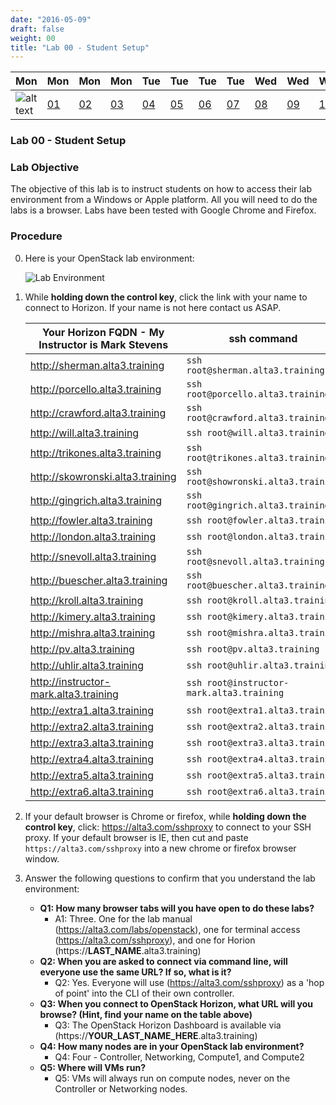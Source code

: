 ```yaml
---
date: "2016-05-09"
draft: false
weight: 00
title: "Lab 00 - Student Setup"
---
```


|Mon|Mon|Mon|Mon|Tue|Tue|Tue|Tue|Wed|Wed|Wed|Thur|Thur|Thur|Thur|
|---|---|---|---|---|---|---|---|---|---|---|---|---|---|---|
|![alt text](https://i.imgur.com/nPM3gyv.png "You are here")|[01](/labs/openstack/01/)|[02](/labs/openstack/02/)|[03](/labs/openstack/03/)|[04](/labs/openstack/04/)|[05](/labs/openstack/05/)|[06](/labs/openstack/06/)|[07](/labs/openstack/07/)|[08](/labs/openstack/08/)|[09](/labs/openstack/09/)|[10](/labs/openstack/10/)|[11](/labs/openstack/11/)|[12](/labs/openstack/12/)|[13](/labs/openstack/13/)|[14](/labs/openstack/14/)|

### Lab 00 - Student Setup

### Lab Objective


The objective of this lab is to instruct students on how to access their lab environment from a Windows or Apple platform. All you will need to do the labs is a browser. Labs have been tested with Google Chrome and Firefox. 

### Procedure

0. Here is your OpenStack lab environment: 

	![Lab Environment](https://alta3.com/labs/images/beachhead2ravello.png)

0. While **holding down the control key**, click the link with your name to connect to Horizon. If your name is not here contact us ASAP. 

    | Your Horizon FQDN - My Instructor is Mark Stevens | ssh command |
    | --- | --- |
    |http://sherman.alta3.training | `ssh root@sherman.alta3.training`
    |http://porcello.alta3.training | `ssh root@porcello.alta3.training` 
    |http://crawford.alta3.training  | `ssh root@crawford.alta3.training`
    |http://will.alta3.training  | `ssh root@will.alta3.training`
    |http://trikones.alta3.training  | `ssh root@trikones.alta3.training`
    |http://skowronski.alta3.training  | `ssh root@showronski.alta3.training`
    |http://gingrich.alta3.training  | `ssh root@gingrich.alta3.training`
    |http://fowler.alta3.training  | `ssh root@fowler.alta3.training`
    |http://london.alta3.training  | `ssh root@london.alta3.training`
    |http://snevoll.alta3.training  | `ssh root@snevoll.alta3.training`
    |http://buescher.alta3.training  | `ssh root@buescher.alta3.training`
    |http://kroll.alta3.training  | `ssh root@kroll.alta3.training`
    |http://kimery.alta3.training  | `ssh root@kimery.alta3.training`
    |http://mishra.alta3.training  | `ssh root@mishra.alta3.training`
    |http://pv.alta3.training  | `ssh root@pv.alta3.training`
    |http://uhlir.alta3.training  | `ssh root@uhlir.alta3.training`
    |http://instructor-mark.alta3.training | `ssh root@instructor-mark.alta3.training`
    |http://extra1.alta3.training  | `ssh root@extra1.alta3.training`
    |http://extra2.alta3.training  | `ssh root@extra2.alta3.training`
    |http://extra3.alta3.training  | `ssh root@extra3.alta3.training`
    |http://extra4.alta3.training  | `ssh root@extra4.alta3.training`
    |http://extra5.alta3.training  | `ssh root@extra5.alta3.training`
    |http://extra6.alta3.training  | `ssh root@extra6.alta3.training`
    
3. If your default browser is Chrome or firefox, while **holding down the control key**, click: https://alta3.com/sshproxy to connect to your SSH proxy. If your default browser is IE, then cut and paste `https://alta3.com/sshproxy` into a new chrome or firefox browser window.
 
4. Answer the following questions to confirm that you understand the lab environment:
    - **Q1: How many browser tabs will you have open to do these labs?**
      - A1: Three. One for the lab manual (https://alta3.com/labs/openstack), one for terminal access (https://alta3.com/sshproxy), and one for Horion (https://**LAST_NAME**.alta3.training)
    - **Q2: When you are asked to connect via command line, will everyone use the same URL?  If so, what is it?**
      - Q2: Yes. Everyone will use (https://alta3.com/sshproxy) as a 'hop of point' into the CLI of their own controller.
    - **Q3: When you connect to OpenStack Horizon, what URL will you browse? (Hint, find your name on the table above)**
      - Q3: The OpenStack Horizon Dashboard is available via (https://**YOUR_LAST_NAME_HERE**.alta3.training)
    - **Q4: How many nodes are in your OpenStack lab environment?**
      - Q4: Four - Controller, Networking, Compute1, and Compute2
    - **Q5: Where will VMs run?**
      - Q5: VMs will always run on compute nodes, never on the Controller or Networking nodes.
	
